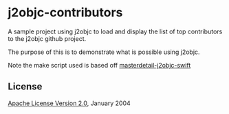 j2objc-contributors
========

A sample project using j2objc to load and display the list of top contributors to the j2objc github project.

The purpose of this is to demonstrate what is possible using j2objc. 

Note the make script used is based off [masterdetail-j2objc-swift](https://github.com/kirkvogen/masterdetail-j2objc-swift) 

License
----
[Apache License Version 2.0](http://www.apache.org/licenses/LICENSE-2.0), January 2004